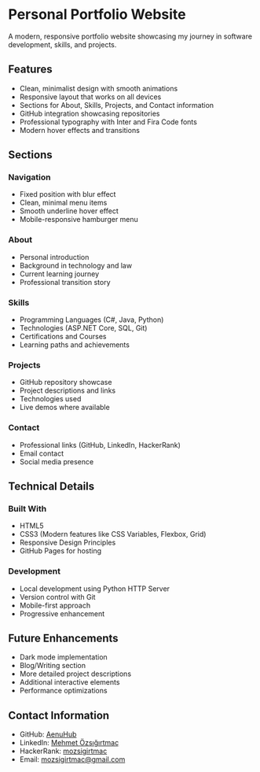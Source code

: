 # Personal Portfolio Website

A modern, responsive portfolio website showcasing my journey in software development, skills, and projects.

## Features

- Clean, minimalist design with smooth animations
- Responsive layout that works on all devices
- Sections for About, Skills, Projects, and Contact information
- GitHub integration showcasing repositories
- Professional typography with Inter and Fira Code fonts
- Modern hover effects and transitions

## Sections

### Navigation
- Fixed position with blur effect
- Clean, minimal menu items
- Smooth underline hover effect
- Mobile-responsive hamburger menu

### About
- Personal introduction
- Background in technology and law
- Current learning journey
- Professional transition story

### Skills
- Programming Languages (C#, Java, Python)
- Technologies (ASP.NET Core, SQL, Git)
- Certifications and Courses
- Learning paths and achievements

### Projects
- GitHub repository showcase
- Project descriptions and links
- Technologies used
- Live demos where available

### Contact
- Professional links (GitHub, LinkedIn, HackerRank)
- Email contact
- Social media presence

## Technical Details

### Built With
- HTML5
- CSS3 (Modern features like CSS Variables, Flexbox, Grid)
- Responsive Design Principles
- GitHub Pages for hosting

### Development
- Local development using Python HTTP Server
- Version control with Git
- Mobile-first approach
- Progressive enhancement

## Future Enhancements
- Dark mode implementation
- Blog/Writing section
- More detailed project descriptions
- Additional interactive elements
- Performance optimizations

## Contact Information
- GitHub: [AenuHub](https://github.com/AenuHub)
- LinkedIn: [Mehmet Özsığırtmaç](https://www.linkedin.com/in/mehmet-ozsigirtmac/)
- HackerRank: [mozsigirtmac](https://www.hackerrank.com/profile/mozsigirtmac)
- Email: mozsigirtmac@gmail.com

